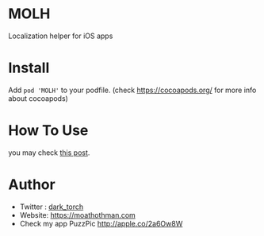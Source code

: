 # MOLH
Localization helper for iOS apps

# Install
Add `pod 'MOLH'` to your podfile. (check https://cocoapods.org/ for more info about cocoapods)

# How To Use 
you may check [this post](https://medium.com/@dark_torch/working-with-localization-in-swift-part-2-e7c8a660eb2a).


# Author 
 * Twitter : [dark_torch](https://twitter.com/dark_torch)
 * Website: https://moathothman.com
 * Check my app PuzzPic http://apple.co/2a6Ow8W
 

